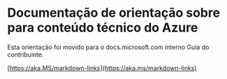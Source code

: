 # <a name="linking-guidance-for-azure-technical-content"></a>Documentação de orientação sobre para conteúdo técnico do Azure

Esta orientação foi movido para o docs.microsoft.com interno Guia do contribuinte.

[https://aka.MS/markdown-links](https://aka.ms/markdown-links)
